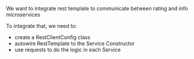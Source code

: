 We want to integrate rest template to communicate between rating and info microservices

To integrate that, we need to:
- create a RestClientConfig class
- autowire RestTemplate to the Service Constructor
- use requests to do the logic in each Service